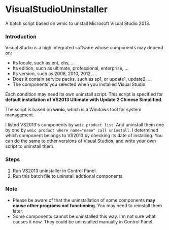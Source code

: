 # VisualStudioUninstaller
A batch script based on wmic to unstall Microsoft Visual Studio 2013.

### Introduction
Visual Studio is a high integrated software whose components may depend on:

* Its locale, such as ent, chs, ...
* Its edition, such as ultimate, professional, enterprise, ...
* Its version, such as 2008, 2010, 2012, ...
* Does it contain service packs, such as sp1, or update1, update2, ...
* The components you selected when you installed Visual Studio.

Each condition may need its own uninstall script. This script is specified for **default installation of VS2013 Ultimate with Update 2 Chinese Simplified**.

The script is based on **wmic**, which is a Windows tool for system management.

I listed VS2013's components by `wmic product list`. And uninstall them one by one by `wmic product where name="name" call uninstall`. I determined which component belongs to VS2013 by checking its date of installing. You can do the same to other versions of Visual Studios, and write your own script to uninstall them.

### Steps
1. Run VS2013 uninstaller in Control Panel.
2. Run this batch file to uninstall addtional components.

### Note
* Please be aware of that the uninstallation of some components **may cause other programs not functioning**. You may need to reinstall them later.
* Some components cannot be uninstalled this way. I'm not sure what causes it now. They could be uninstalled manually in Control Panel.